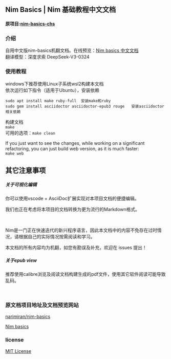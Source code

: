 ## Nim Basics | Nim 基础教程中文文档 
#### 原项目:[nim-basics-chs](https://github.com/sakuraflows/nim-basics-chs)


### 介绍
自用中文版nim-basics机翻文档。在线预览：[Nim basics 中文文档](https://sakuraflows.github.io/nim-basics-chs/)
<br/>
翻译模型：深度求索 DeepSeek-V3-0324

### 使用教程
windows下推荐使用Linux子系统wsl2构建本文档
<br/>
依次运行如下指令（适用于Ubuntu），安装依赖
```
sudo apt install make ruby-full  安装make和ruby
sudo gem install asciidoctor asciidoctor-epub3 rouge   安装asciidoctor相关依赖
```


构建文档
<br/>
`make`
<br/>
可用的选项：`make clean`

If you just want to see the changes, while working on a significant refactoring, you can just build web version, as it is much faster:
<br/>
`make web`
<br/>

## 其它注意事项

##### 关于可视化编辑
你可以使用vscode + AsciiDoc扩展实现对本项目文档的便捷编辑。

我们也正在考虑将本项目的文档转换为更为流行的Markdown格式。

<br/>

Nim是一门正在快速迭代的新兴程序语言，因此本文档中的内容不免存在过时情况，请根据自己的实际情况按需阅读和学习。 

本文档的所有内容均为机翻，如您有勘误及补充，欢迎在 issues 提出！

##### 关于epub view
推荐使用calibre浏览及阅读文档构建生成的pdf文件，使用其它软件阅读可能导致乱码。

<br/>

### 原文档项目地址及文档预览网站

[narimiran/nim-basics](https://github.com/narimiran/nim-basics)

[Nim basics](https://narimiran.github.io/nim-basics/) 

### license
[MIT License](LICENSE.txt)
